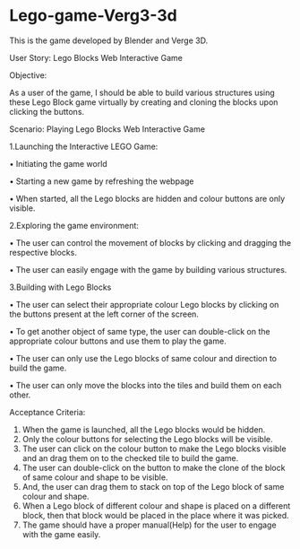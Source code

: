 # Lego-game-Verg3-3d
This is the game developed by Blender and Verge 3D. 

User Story: Lego Blocks Web Interactive Game

Objective:

As a user of the game, I should be able to build various structures using these Lego Block game virtually by creating and cloning the blocks upon clicking the buttons.

Scenario: Playing Lego Blocks Web Interactive Game 

1.Launching the Interactive LEGO Game:

•	Initiating the game world

•	Starting a new game by refreshing the webpage

•	When started, all the Lego blocks are hidden and colour buttons are only visible.

2.Exploring the game environment:

•	The user can control the movement of blocks by clicking and dragging the respective blocks.

•	The user can easily engage with the game by building various structures.

3.Building with Lego Blocks

•	The user can select their appropriate colour Lego blocks by clicking on the buttons present at the left corner of the screen.

•	To get another object of same type, the user can double-click on the appropriate colour buttons  and use them to play the game.

•	The user can only use the Lego blocks of same colour and direction to build the game.

•	The user can only move the blocks into the tiles and build them on each other.

Acceptance Criteria:
1.	When the game is launched, all the Lego blocks would be hidden.
2.	Only the colour buttons for selecting the Lego blocks will be visible.
3.	The user can click on the colour button to make the Lego blocks visible and an drag them on to the checked tile to build the game.
4.	The user can double-click on the button to make the clone of the block of same colour and shape to be visible.
5.	And, the user can drag them to stack on top of the Lego block of same colour and shape.
6.	When a Lego block of different colour and shape is placed on a different block, then that block would be placed in the place where it was picked.
7.	The game should have a proper manual(Help) for the user to engage with the game easily. 

